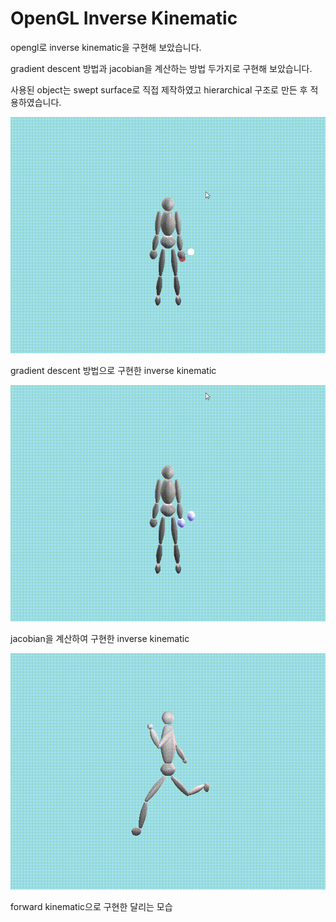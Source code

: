 # OpenGL Inverse Kinematic

opengl로 inverse kinematic을 구현해 보았습니다.  

gradient descent 방법과 jacobian을 계산하는 방법 두가지로 구현해 보았습니다.  

사용된 object는 swept surface로 직접 제작하였고 hierarchical  구조로 만든 후 적용하였습니다.





![IK_gradient](README.assets/IK_gradient.gif)

gradient descent 방법으로 구현한 inverse kinematic









![IK_jacobian](README.assets/IK_jacobian.gif)

jacobian을 계산하여 구현한 inverse kinematic







![FK_running](README.assets/FK_running.gif)

forward kinematic으로 구현한 달리는 모습  

